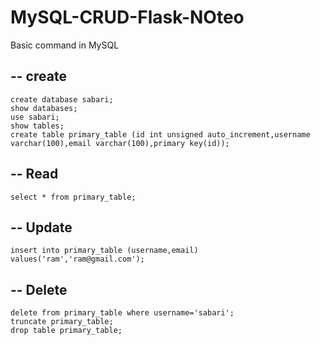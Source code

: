 # MySQL-CRUD-Flask-NOteo

Basic command in MySQL



  

## -- create 
```
create database sabari;
show databases;
use sabari;
show tables;
create table primary_table (id int unsigned auto_increment,username varchar(100),email varchar(100),primary key(id));
```
## -- Read
```
select * from primary_table;
```

## -- Update
```
insert into primary_table (username,email)
values('ram','ram@gmail.com');
```

## -- Delete
```
delete from primary_table where username='sabari';
truncate primary_table;
drop table primary_table;
```
